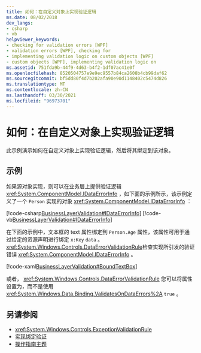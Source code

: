 ```yaml
---
title: 如何：在自定义对象上实现验证逻辑
ms.date: 08/02/2018
dev_langs:
- csharp
- vb
helpviewer_keywords:
- checking for validation errors [WPF]
- validation errors [WPF], checking for
- implementing validation logic on custom objects [WPF]
- custom objects [WPF], implementing validation logic on
ms.assetid: 751fda9b-44f9-4d63-b4f2-1df07ac41e0f
ms.openlocfilehash: 8520504757e9e9ec9557b84ca2608b4cb99daf62
ms.sourcegitcommit: bf5dd80f4d7b202afa90e90d1148402c5474d826
ms.translationtype: MT
ms.contentlocale: zh-CN
ms.lasthandoff: 03/30/2021
ms.locfileid: "96973701"
---
```

# <a name="how-to-implement-validation-logic-on-custom-objects"></a>如何：在自定义对象上实现验证逻辑
此示例演示如何在自定义对象上实现验证逻辑，然后将其绑定到该对象。  
  
## <a name="example"></a>示例  
 如果源对象实现，则可以在业务层上提供验证逻辑 <xref:System.ComponentModel.IDataErrorInfo> ，如下面的示例所示，该示例定义了一个 `Person` 实现的对象 <xref:System.ComponentModel.IDataErrorInfo> ：  
  
 [!code-csharp[BusinessLayerValidation#IDataErrorInfo](~/samples/snippets/csharp/VS_Snippets_Wpf/BusinessLayerValidation/CSharp/Data.cs#idataerrorinfo)]
 [!code-vb[BusinessLayerValidation#IDataErrorInfo](~/samples/snippets/visualbasic/VS_Snippets_Wpf/BusinessLayerValidation/VisualBasic/Data.vb#idataerrorinfo)]  
  
 在下面的示例中，文本框的 text 属性绑定到 `Person.Age` 属性，该属性可用于通过给定的资源声明进行绑定 `x:Key` `data` 。 <xref:System.Windows.Controls.DataErrorValidationRule>检查实现所引发的验证错误 <xref:System.ComponentModel.IDataErrorInfo> 。  
  
 [!code-xaml[BusinessLayerValidation#BoundTextBox](~/samples/snippets/csharp/VS_Snippets_Wpf/BusinessLayerValidation/CSharp/Window1.xaml?highlight=8,11-19,25-42)]  
  
 或者， <xref:System.Windows.Controls.DataErrorValidationRule> 您可以将属性设置为，而不是使用 <xref:System.Windows.Data.Binding.ValidatesOnDataErrors%2A> `true` 。  
  
## <a name="see-also"></a>另请参阅

- <xref:System.Windows.Controls.ExceptionValidationRule>
- [实现绑定验证](how-to-implement-binding-validation.md)
- [操作指南主题](data-binding-how-to-topics.md)
